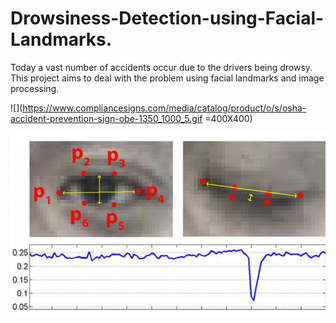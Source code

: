 # Drowsiness-Detection-using-Facial-Landmarks.
Today a vast number of accidents occur due to the drivers being drowsy. This project aims to deal with the problem using facial landmarks and image processing.


![](https://www.compliancesigns.com/media/catalog/product/o/s/osha-accident-prevention-sign-obe-1350_1000_5.gif =400X400)

![alt text](https://github.com/AshwinRachha/Drowsiness-Detection-using-Facial-Landmarks./blob/master/Screenshot%20(304).png)

